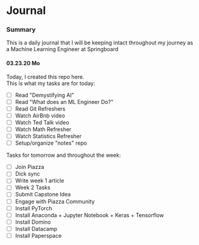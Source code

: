 # Journal

### Summary 
This is a daily journal that I will be keeping intact throughout my journey as a Machine Learning Engineer at Springboard

#### 03.23.20 Mo
Today, I created this repo here.   
This is what my tasks are for today:
  - [ ] Read "Demystifying AI"
  - [ ] Read "What does an ML Engineer Do?"
  - [ ] Read Git Refreshers
  - [ ] Watch AirBnb video
  - [ ] Watch Ted Talk video
  - [ ] Watch Math Refresher
  - [ ] Watch Statistics Refresher
  - [ ] Setup/organize "notes" repo

Tasks for tomorrow and throughout the week:
  - [ ] Join Piazza
  - [ ] Dick sync
  - [ ] Write week 1 article
  - [ ] Week 2 Tasks 
  - [ ] Submit Capstone Idea
  - [ ] Engage with Piazza Community
  - [ ] Install PyTorch
  - [ ] Install Anaconda + Jupyter Notebook + Keras + Tensorflow
  - [ ] Install Domino
  - [ ] Install Datacamp
  - [ ] Install Paperspace
